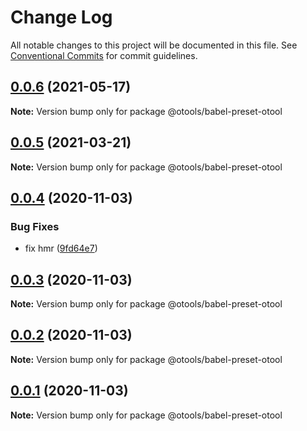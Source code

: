 # Change Log

All notable changes to this project will be documented in this file.
See [Conventional Commits](https://conventionalcommits.org) for commit guidelines.

## [0.0.6](https://github.com/owenvip/compile-tools/compare/v0.0.5...v0.0.6) (2021-05-17)

**Note:** Version bump only for package @otools/babel-preset-otool

## [0.0.5](https://github.com/owenvip/react-compile-tools/compare/v0.0.4...v0.0.5) (2021-03-21)

**Note:** Version bump only for package @otools/babel-preset-otool

## [0.0.4](https://github.com/owenvip/react-compile-tools/compare/v0.0.3...v0.0.4) (2020-11-03)

### Bug Fixes

- fix hmr ([9fd64e7](https://github.com/owenvip/react-compile-tools/commit/9fd64e7cbc7024b15564520f19c6013138ae716d))

## [0.0.3](https://github.com/owenvip/react-compile-tools/compare/v0.0.2...v0.0.3) (2020-11-03)

**Note:** Version bump only for package @otools/babel-preset-otool

## [0.0.2](https://github.com/owenvip/react-compile-tools/compare/v0.0.1...v0.0.2) (2020-11-03)

**Note:** Version bump only for package @otools/babel-preset-otool

## [0.0.1](https://github.com/owenvip/react-compile-tools/compare/v0.1.3...v0.0.1) (2020-11-03)

**Note:** Version bump only for package @otools/babel-preset-otool
